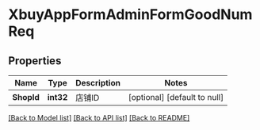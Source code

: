 # XbuyAppFormAdminFormGoodNumReq

## Properties
Name | Type | Description | Notes
------------ | ------------- | ------------- | -------------
**ShopId** | **int32** | 店铺ID | [optional] [default to null]

[[Back to Model list]](../README.md#documentation-for-models) [[Back to API list]](../README.md#documentation-for-api-endpoints) [[Back to README]](../README.md)

